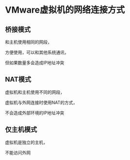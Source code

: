 # VMware虚拟机的网络连接方式

## 桥接模式

和主机使用相同的网段，

方便使用，可以和其他系统通讯，

但如果数量多会造成IP地址冲突

## NAT模式

虚拟机和主机使用不同的网段，

虚拟机与外网连接时使用NAT的方式，

不会造成外部环境的IP地址冲突

## 仅主机模式

虚拟机是独立的主机，

不能访问外网

